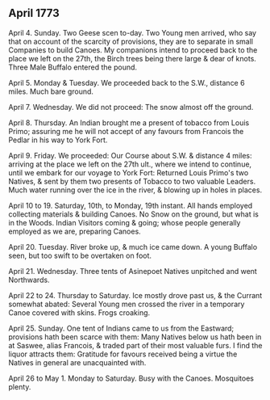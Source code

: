 ## April 1773

April 4. Sunday. Two Geese scen to-day. Two Young men arrived, who say that on account of the scarcity of provisions, they are to separate in small Companies to build Canoes. My companions intend to proceed back to the place we left on the 27th, the Birch trees being there large & dear of knots. Three Male Buffalo entered the pound.

April 5. Monday & Tuesday. We proceeded back to the S.W., distance 6 miles. Much bare ground.

April 7. Wednesday. We did not proceed: The snow almost off the ground.

April 8. Thursday. An Indian brought me a present of tobacco from Louis Primo; assuring me he will not accept of any favours from Francois the Pedlar in his way to York Fort.

April 9. Friday. We proceeded: Our Course about S.W. & distance 4 miles: arriving at the place we left on the 27th ult., where we intend to continue, until we embark for our voyage to York Fort: Returned Louis Primo's two Natives, & sent by them two presents of Tobacco to two valuable Leaders. Much water running over the ice in the river, & blowing up in holes in places.

April 10 to 19. Saturday, 10th, to Monday, 19th instant. All hands employed collecting materials & building Canoes. No Snow on the ground, but what is in the Woods. Indian Visitors coming & going; whose people generally employed as we are, preparing Canoes.

April 20. Tuesday. River broke up, & much ice came down. A young Buffalo seen, but too swift to be overtaken on foot.

April 21. Wednesday. Three tents of Asinepoet Natives unpitched and went Northwards.

April 22 to 24. Thursday to Saturday. Ice mostly drove past us, & the Currant somewhat abated: Several Young men crossed the river in a temporary Canoe covered with skins. Frogs croaking.

April 25. Sunday. One tent of Indians came to us from the Eastward; provisions hath been scarce with them: Many Natives below us hath been in at Saswee, alias Francois, & traded part of their most valuable furs. I find the liquor attracts them: Gratitude for favours received being a virtue the Natives in general are unacquainted with.

April 26 to May 1. Monday to Saturday. Busy with the Canoes. Mosquitoes plenty.
